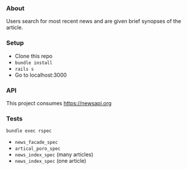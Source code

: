 ### About
Users search for most recent news and are given brief synopses of the article.

### Setup
- Clone this repo
- `bundle install`
- `rails s`
- Go to localhost:3000

### API
This project consumes https://newsapi.org

### Tests
`bundle exec rspec`
- `news_facade_spec`
- `artical_poro_spec`
- `news_index_spec` (many articles)
- `news_index_spec` (one article)
